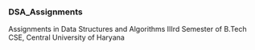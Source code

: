 ### DSA_Assignments

Assignments in Data Structures and Algorithms IIIrd Semester of B.Tech CSE, Central University of Haryana

